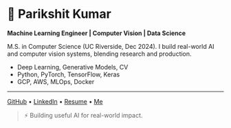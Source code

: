 # 👾 Parikshit Kumar 
**Machine Learning Engineer | Computer Vision | Data Science**


M.S. in Computer Science (UC Riverside, Dec 2024). I build real-world AI and computer vision systems, blending research and production.

- Deep Learning, Generative Models, CV
- Python, PyTorch, TensorFlow, Keras
- GCP, AWS, MLOps, Docker

---

[GitHub](https://github.com/parikshitkumar1) • [LinkedIn](https://www.linkedin.com/in/parikshitkumar1) • [Resume](https://drive.google.com/file/d/1QddFLxtug6JCPMqiOxnJDYP40Grbsc_6/view?usp=sharing) • [Me](https://parikshitkumar1.github.io/)

> ⚡️ Building useful AI for real-world impact.
